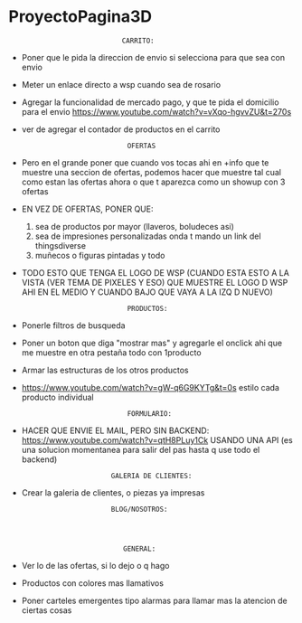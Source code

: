 # ProyectoPagina3D

                                CARRITO:

+ Poner que le pida la direccion de envio si selecciona para que sea con envio

+ Meter un enlace directo a wsp cuando sea de rosario

+ Agregar la funcionalidad de mercado pago, y que te pida el domicilio para el envio
https://www.youtube.com/watch?v=vXqo-hgvvZU&t=270s

+ ver de agregar el contador de productos en el carrito

        

                                OFERTAS

+ Pero en el grande poner que cuando vos tocas ahi en +info que te muestre una seccion de ofertas, podemos hacer que muestre tal cual como estan las ofertas ahora o que t aparezca como un showup con 3 ofertas


+ EN VEZ DE OFERTAS, PONER QUE:
    1) sea de productos por mayor (llaveros, boludeces asi)
    2) sea de impresiones personalizadas onda t mando un link del thingsdiverse
    3) muñecos o figuras pintadas y todo

+ TODO ESTO QUE TENGA EL LOGO DE WSP (CUANDO ESTA ESTO A LA VISTA (VER TEMA DE PIXELES Y ESO) QUE MUESTRE EL LOGO D WSP AHI EN EL MEDIO Y CUANDO BAJO QUE VAYA A LA IZQ D NUEVO)




                                PRODUCTOS:
- Ponerle filtros de busqueda

- Poner un boton que diga "mostrar mas" y agregarle el onclick ahi que me muestre en otra pestaña todo con 1producto
- Armar las estructuras de los otros productos

- https://www.youtube.com/watch?v=gW-q6G9KYTg&t=0s estilo cada producto individual





                                FORMULARIO:


+ HACER QUE ENVIE EL MAIL, PERO SIN BACKEND: https://www.youtube.com/watch?v=qtH8PLuy1Ck USANDO UNA API 
(es una solucion momentanea para salir del pas hasta q use todo el backend)




                            
                            GALERIA DE CLIENTES:
- Crear la galeria de clientes, o piezas ya impresas




                            BLOG/NOSOTROS:




                               GENERAL:

- Ver lo de las ofertas, si lo dejo o q hago 
- Productos con colores mas llamativos
- Poner carteles emergentes tipo alarmas para llamar mas la atencion de ciertas cosas





